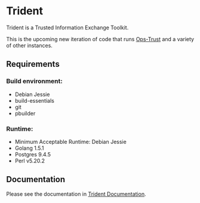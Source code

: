 # Trident

Trident is a Trusted Information Exchange Toolkit.

This is the upcoming new iteration of code that runs [Ops-Trust](https://www.ops-trust.net)
and a variety of other instances.

## Requirements

### Build environment:
 * Debian Jessie
 * build-essentials
 * git
 * pbuilder

### Runtime:
 * Minimum Acceptable Runtime: Debian Jessie
 * Golang 1.5.1
 * Postgres 9.4.5
 * Perl v5.20.2

## Documentation

Please see the documentation in [Trident Documentation](doc/Trident.md).
